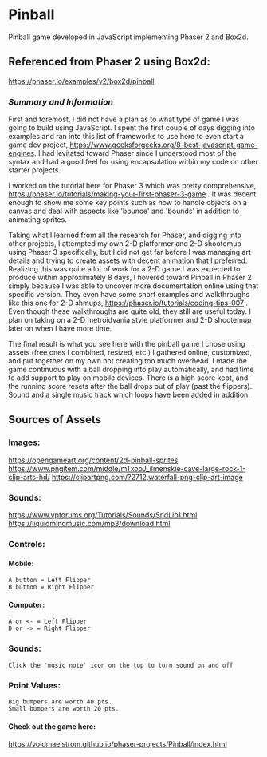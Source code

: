 
# Pinball

Pinball game developed in JavaScript implementing Phaser 2 and Box2d.
  
## Referenced from Phaser 2 using Box2d:

https://phaser.io/examples/v2/box2d/pinball

### *Summary and Information*

First and foremost, I did not have a plan as to what type of game I was going to build using JavaScript. I spent the first couple of days digging into examples and ran into this list of frameworks to use here to even start a game dev project, https://www.geeksforgeeks.org/8-best-javascript-game-engines. I had levitated toward Phaser since I understood most of the syntax and had a good feel for using encapsulation within my code on other starter projects.

I worked on the tutorial here for Phaser 3 which was pretty comprehensive, https://phaser.io/tutorials/making-your-first-phaser-3-game . It was decent enough to show me some key points such as how to handle objects on a canvas and deal with aspects like 'bounce' and 'bounds' in addition to animating sprites.

Taking what I learned from all the research for Phaser, and digging into other projects, I attempted my own 2-D platformer and 2-D shootemup using Phaser 3 specifically, but I did not get far before I was managing art details and trying to create assets with decent animation that I preferred. Realizing this was quite a lot of work for a 2-D game I was expected to produce within approximately 8 days, I hovered toward Pinball in Phaser 2 simply because I was able to uncover more documentation online using that specific version. They even have some short examples and walkthroughs like this one for 2-D shmups, https://phaser.io/tutorials/coding-tips-007 . Even though these walkthroughs are quite old, they still are useful today. I plan on taking on a 2-D metroidvania style platformer and 2-D shootemup later on when I have more time.

The final result is what you see here with the pinball game I chose using assets (free ones I combined, resized, etc.) I gathered online, customized, and put together on my own not creating too much overhead. I made the game continuous with a ball dropping into play automatically, and had time to add support to play on mobile devices. There is a high score kept, and the running score resets after the ball drops out of play (past the flippers). Sound and a single music track which loops have been added in addition.

## Sources of Assets

### Images:
https://opengameart.org/content/2d-pinball-sprites
https://www.pngitem.com/middle/mTxooJ_ilmenskie-cave-large-rock-1-clip-arts-hd/
https://clipartpng.com/?2712,waterfall-png-clip-art-image
### Sounds:
https://www.vpforums.org/Tutorials/Sounds/SndLib1.html
https://liquidmindmusic.com/mp3/download.html
### Controls:

#### Mobile: 
    A button = Left Flipper
    B button = Right Flipper

#### Computer: 
    A or <- = Left Flipper
    D or -> = Right Flipper

### Sounds:
    Click the 'music note' icon on the top to turn sound on and off

### Point Values:
    Big bumpers are worth 40 pts.
    Small bumpers are worth 20 pts.

#### Check out the game here:
https://voidmaelstrom.github.io/phaser-projects/Pinball/index.html